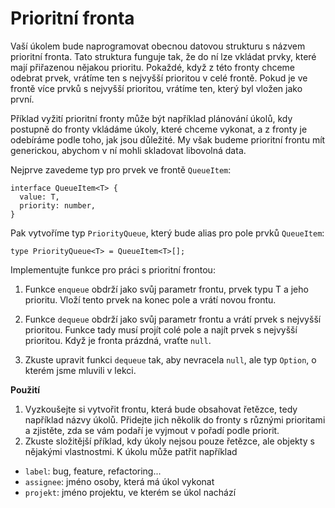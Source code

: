 # Prioritní fronta

Vaší úkolem bude naprogramovat obecnou datovou strukturu s názvem prioritní fronta. Tato struktura funguje tak, že do ní lze vkládat prvky, které mají přiřazenou nějakou prioritu. Pokaždé, když z této fronty chceme odebrat prvek, vrátíme ten s nejvyšší prioritou v celé frontě. Pokud je ve frontě více prvků s nejvyšší prioritou, vrátíme ten, který byl vložen jako první.

Příklad vyžití prioritní fronty může být například plánování úkolů, kdy postupně do fronty vkládáme úkoly, které chceme vykonat, a z fronty je odebíráme podle toho, jak jsou důležité. My však budeme prioritní frontu mít generickou, abychom v ní mohli skladovat libovolná data.

Nejprve zavedeme typ pro prvek ve frontě `QueueItem`:

```
interface QueueItem<T> {
  value: T,
  priority: number,
}
```

Pak vytvoříme typ `PriorityQueue`, který bude alias pro pole prvků `QueueItem`:

```
type PriorityQueue<T> = QueueItem<T>[];
```

Implementujte funkce pro práci s prioritní frontou:

1. Funkce `enqueue` obdrží jako svůj parametr frontu, prvek typu T a jeho prioritu. Vloží tento prvek na konec pole a vrátí novou frontu.

2. Funkce `dequeue` obdrží jako svůj parametr frontu a vrátí prvek s nejvyšší prioritou. Funkce tady musí projít colé pole a najít prvek s nejvyšší prioritou. Když je fronta prázdná, vraťte `null`.
3. Zkuste upravit funkci `dequeue` tak, aby nevracela `null`, ale typ `Option`, o kterém jsme mluvili v lekci.

**Použití**

1. Vyzkoušejte si vytvořit frontu, která bude obsahovat řetězce, tedy například názvy úkolů. Přidejte jich několik do fronty s různými prioritami a zjistěte, zda se vám podaří je vyjmout v pořadí podle priorit.
2. Zkuste složitější příklad, kdy úkoly nejsou pouze řetězce, ale objekty s nějakými vlastnostmi. K úkolu může patřit například

- `label`: bug, feature, refactoring...
- `assignee`: jméno osoby, která má úkol vykonat
- `projekt`: jméno projektu, ve kterém se úkol nachází
